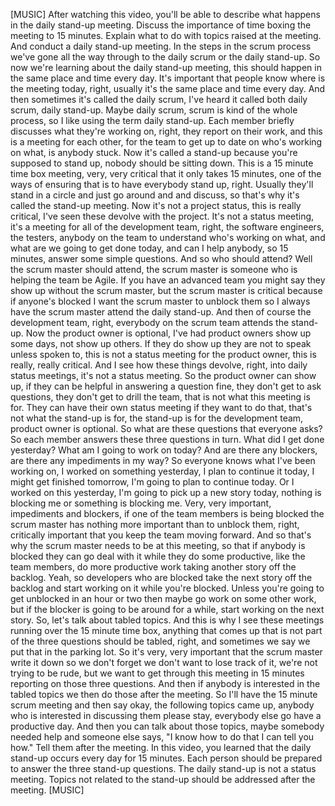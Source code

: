 [MUSIC] After watching this video, you'll be able to describe what happens in
the daily stand-up meeting. Discuss the importance of time boxing the meeting to
15 minutes. Explain what to do with topics raised at the meeting. And conduct a
daily stand-up meeting. In the steps in the scrum process we've gone all the way
through to the daily scrum or the daily stand-up. So now we're learning about
the daily stand-up meeting, this should happen in the same place and time every
day. It's important that people know where is the meeting today, right, usually
it's the same place and time every day. And then sometimes it's called the daily
scrum, I've heard it called both daily scrum, daily stand-up. Maybe daily scrum,
scrum is kind of the whole process, so I like using the term daily stand-up.
Each member briefly discusses what they're working on, right, they report on
their work, and this is a meeting for each other, for the team to get up to date
on who's working on what, is anybody stuck. Now it's called a stand-up because
you're supposed to stand up, nobody should be sitting down. This is a 15 minute
time box meeting, very, very critical that it only takes 15 minutes, one of the
ways of ensuring that is to have everybody stand up, right. Usually they'll
stand in a circle and just go around and and discuss, so that's why it's called
the stand-up meeting. Now it's not a project status, this is really critical,
I've seen these devolve with the project. It's not a status meeting, it's a
meeting for all of the development team, right, the software engineers, the
testers, anybody on the team to understand who's working on what, and what are
we going to get done today, and can I help anybody, so 15 minutes, answer some
simple questions. And so who should attend? Well the scrum master should attend,
the scrum master is someone who is helping the team be Agile. If you have an
advanced team you might say they show up without the scrum master, but the scrum
master is critical because if anyone's blocked I want the scrum master to
unblock them so I always have the scrum master attend the daily stand-up. And
then of course the development team, right, everybody on the scrum team attends
the stand-up. Now the product owner is optional, I've had product owners show up
some days, not show up others. If they do show up they are not to speak unless
spoken to, this is not a status meeting for the product owner, this is really,
really critical. And I see how these things devolve, right, into daily status
meetings, it's not a status meeting. So the product owner can show up, if they
can be helpful in answering a question fine, they don't get to ask questions,
they don't get to drill the team, that is not what this meeting is for. They can
have their own status meeting if they want to do that, that's not what the
stand-up is for, the stand-up is for the development team, product owner is
optional. So what are these questions that everyone asks? So each member answers
these three questions in turn. What did I get done yesterday? What am I going to
work on today? And are there any blockers, are there any impediments in my way?
So everyone knows what I've been working on, I worked on something yesterday, I
plan to continue it today, I might get finished tomorrow, I'm going to plan to
continue today. Or I worked on this yesterday, I'm going to pick up a new story
today, nothing is blocking me or something is blocking me. Very, very important,
impediments and blockers, if one of the team members is being blocked the scrum
master has nothing more important than to unblock them, right, critically
important that you keep the team moving forward. And so that's why the scrum
master needs to be at this meeting, so that if anybody is blocked they can go
deal with it while they do some productive, like the team members, do more
productive work taking another story off the backlog. Yeah, so developers who
are blocked take the next story off the backlog and start working on it while
you're blocked. Unless you're going to get unblocked in an hour or two then
maybe go work on some other work, but if the blocker is going to be around for a
while, start working on the next story. So, let's talk about tabled topics. And
this is why I see these meetings running over the 15 minute time box, anything
that comes up that is not part of the three questions should be tabled, right,
and sometimes we say we put that in the parking lot. So it's very, very
important that the scrum master write it down so we don't forget we don't want
to lose track of it, we're not trying to be rude, but we want to get through
this meeting in 15 minutes reporting on those three questions. And then if
anybody is interested in the tabled topics we then do those after the meeting.
So I'll have the 15 minute scrum meeting and then say okay, the following topics
came up, anybody who is interested in discussing them please stay, everybody
else go have a productive day. And then you can talk about those topics, maybe
somebody needed help and someone else says, "I know how to do that I can tell
you how." Tell them after the meeting. In this video, you learned that the daily
stand-up occurs every day for 15 minutes. Each person should be prepared to
answer the three stand-up questions. The daily stand-up is not a status meeting.
Topics not related to the stand-up should be addressed after the meeting.
[MUSIC]